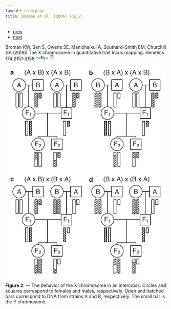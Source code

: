```yaml
---
layout: frontpage
title: Broman et al. (2006) Fig 2
---
```


<div class="navbar">
  <div class="navbar-inner">
      <ul class="nav">
          <li><a href="interfer_fig1.html">prev</a></li>
          <li><a href="mousebc_fig3.html">next</a></li>
      </ul>
  </div>
</div>

Broman KW, Sen &#346;, Owens SE, Manichaikul A, Southard-Smith EM,
Churchill GA (2006) The X chromosome in quantitative trait locus
mapping.  Genetics 174:2151-2158
[![PubMed](../icons16/pubmed-icon.png)](http://www.ncbi.nlm.nih.gov/pubmed/17028340)
[![pdf (169k)](../icons16/pdf-icon.png)](http://www.biostat.wisc.edu/~kbroman/publications/xchr.pdf)

![Broman et al. (2006) Fig 2](../../assets/bigpublpics/xchr_fig2_lg.png)

**Figure 2**. &mdash; The behavior of the X chromosome in an intercross.
Circles and squares correspond to females and males, respectively.
Open and hatched bars correspond to DNA from
strains A and B, respectively. The small bar is the Y chromosome.
